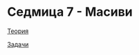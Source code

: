 # Седмица 7 - Масиви

[Теория](https://github.com/AleksandrinaKovachka/Introduction-to-programming-2021-2022/tree/main/Week07/Theory)

[Задачи](https://github.com/AleksandrinaKovachka/Introduction-to-programming-2021-2022/tree/main/Week07/Tasks)
